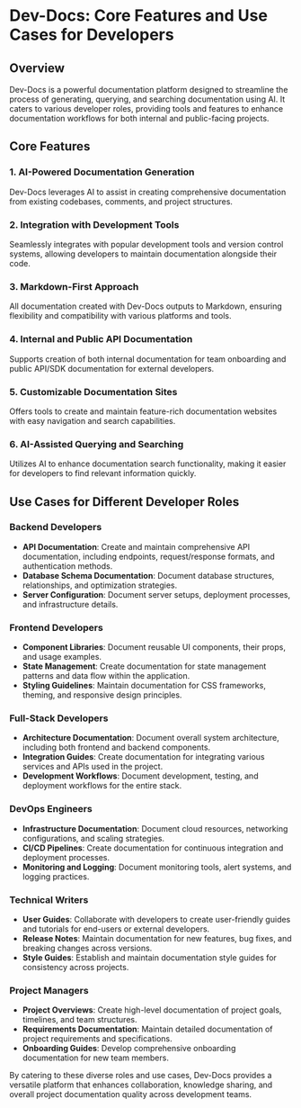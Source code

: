 # Dev-Docs: Core Features and Use Cases for Developers

## Overview

Dev-Docs is a powerful documentation platform designed to streamline the process of generating, querying, and searching documentation using AI. It caters to various developer roles, providing tools and features to enhance documentation workflows for both internal and public-facing projects.

## Core Features

### 1. AI-Powered Documentation Generation

Dev-Docs leverages AI to assist in creating comprehensive documentation from existing codebases, comments, and project structures.

### 2. Integration with Development Tools

Seamlessly integrates with popular development tools and version control systems, allowing developers to maintain documentation alongside their code.

### 3. Markdown-First Approach

All documentation created with Dev-Docs outputs to Markdown, ensuring flexibility and compatibility with various platforms and tools.

### 4. Internal and Public API Documentation

Supports creation of both internal documentation for team onboarding and public API/SDK documentation for external developers.

### 5. Customizable Documentation Sites

Offers tools to create and maintain feature-rich documentation websites with easy navigation and search capabilities.

### 6. AI-Assisted Querying and Searching

Utilizes AI to enhance documentation search functionality, making it easier for developers to find relevant information quickly.

## Use Cases for Different Developer Roles

### Backend Developers

- **API Documentation**: Create and maintain comprehensive API documentation, including endpoints, request/response formats, and authentication methods.
- **Database Schema Documentation**: Document database structures, relationships, and optimization strategies.
- **Server Configuration**: Document server setups, deployment processes, and infrastructure details.

### Frontend Developers

- **Component Libraries**: Document reusable UI components, their props, and usage examples.
- **State Management**: Create documentation for state management patterns and data flow within the application.
- **Styling Guidelines**: Maintain documentation for CSS frameworks, theming, and responsive design principles.

### Full-Stack Developers

- **Architecture Documentation**: Document overall system architecture, including both frontend and backend components.
- **Integration Guides**: Create documentation for integrating various services and APIs used in the project.
- **Development Workflows**: Document development, testing, and deployment workflows for the entire stack.

### DevOps Engineers

- **Infrastructure Documentation**: Document cloud resources, networking configurations, and scaling strategies.
- **CI/CD Pipelines**: Create documentation for continuous integration and deployment processes.
- **Monitoring and Logging**: Document monitoring tools, alert systems, and logging practices.

### Technical Writers

- **User Guides**: Collaborate with developers to create user-friendly guides and tutorials for end-users or external developers.
- **Release Notes**: Maintain documentation for new features, bug fixes, and breaking changes across versions.
- **Style Guides**: Establish and maintain documentation style guides for consistency across projects.

### Project Managers

- **Project Overviews**: Create high-level documentation of project goals, timelines, and team structures.
- **Requirements Documentation**: Maintain detailed documentation of project requirements and specifications.
- **Onboarding Guides**: Develop comprehensive onboarding documentation for new team members.

By catering to these diverse roles and use cases, Dev-Docs provides a versatile platform that enhances collaboration, knowledge sharing, and overall project documentation quality across development teams.